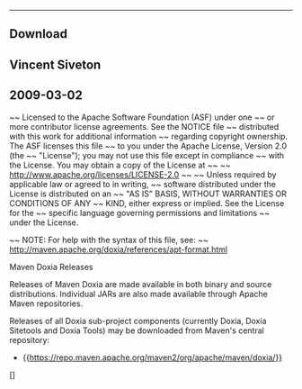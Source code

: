  -----
 Download
 -----
 Vincent Siveton
 ------
 2009-03-02
 ------

~~ Licensed to the Apache Software Foundation (ASF) under one
~~ or more contributor license agreements.  See the NOTICE file
~~ distributed with this work for additional information
~~ regarding copyright ownership.  The ASF licenses this file
~~ to you under the Apache License, Version 2.0 (the
~~ "License"); you may not use this file except in compliance
~~ with the License.  You may obtain a copy of the License at
~~
~~   http://www.apache.org/licenses/LICENSE-2.0
~~
~~ Unless required by applicable law or agreed to in writing,
~~ software distributed under the License is distributed on an
~~ "AS IS" BASIS, WITHOUT WARRANTIES OR CONDITIONS OF ANY
~~ KIND, either express or implied.  See the License for the
~~ specific language governing permissions and limitations
~~ under the License.

~~ NOTE: For help with the syntax of this file, see:
~~ http://maven.apache.org/doxia/references/apt-format.html

Maven Doxia Releases

 Releases of Maven Doxia are made available in both binary and source distributions.
 Individual JARs are also made available through Apache Maven repositories.

 Releases of all Doxia sub-project components (currently Doxia, Doxia Sitetools and Doxia Tools)
 may be downloaded from Maven's central repository:

 * {{https://repo.maven.apache.org/maven2/org/apache/maven/doxia/}}

 []
